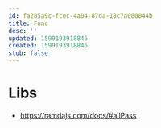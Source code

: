 ```yaml
---
id: fa285a9c-fcec-4a04-87da-18c7a000044b
title: Func
desc: ''
updated: 1599193918846
created: 1599193918846
stub: false
---
```


# Libs
- https://ramdajs.com/docs/#allPass
